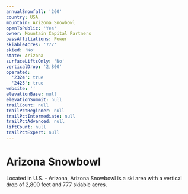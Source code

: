 ```yaml
---
annualSnowfall: '260'
country: USA
mountain: Arizona Snowbowl
openToPublic: 'Yes'
owner: Mountain Capital Partners
passAffiliations: Power
skiableAcres: '777'
skied: 'No'
state: Arizona
surfaceLiftsOnly: 'No'
verticalDrop: '2,800'
operated:
  '2324': true
  '2425': true
website: ''
elevationBase: null
elevationSummit: null
trailCount: null
trailPctBeginner: null
trailPctIntermediate: null
trailPctAdvanced: null
liftCount: null
trailPctExpert: null
---
```



# Arizona Snowbowl

Located in U.S. - Arizona, Arizona Snowbowl is a ski area with a vertical drop of 2,800 feet and 777 skiable acres.
